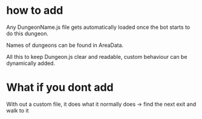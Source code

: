 # how to add
Any DungeonName.js file gets automatically loaded once the bot starts to do this dungeon.

Names of dungeons can be found in AreaData.

All this to keep Dungeon.js clear and readable, custom behaviour can be dynamically added.

# What if you dont add
With out a custom file, it does what it normally does -> find the next exit and walk to it